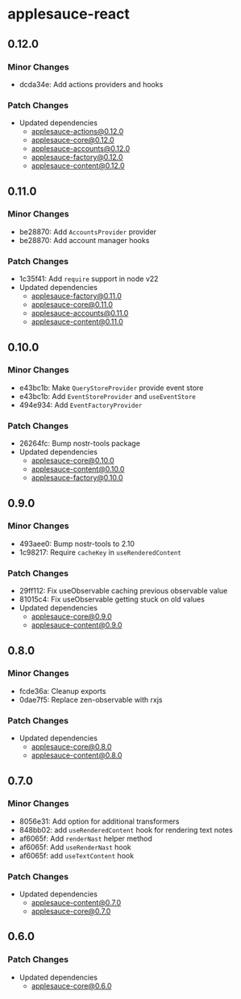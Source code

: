 # applesauce-react

## 0.12.0

### Minor Changes

- dcda34e: Add actions providers and hooks

### Patch Changes

- Updated dependencies
  - applesauce-actions@0.12.0
  - applesauce-core@0.12.0
  - applesauce-accounts@0.12.0
  - applesauce-factory@0.12.0
  - applesauce-content@0.12.0

## 0.11.0

### Minor Changes

- be28870: Add `AccountsProvider` provider
- be28870: Add account manager hooks

### Patch Changes

- 1c35f41: Add `require` support in node v22
- Updated dependencies
  - applesauce-factory@0.11.0
  - applesauce-core@0.11.0
  - applesauce-accounts@0.11.0
  - applesauce-content@0.11.0

## 0.10.0

### Minor Changes

- e43bc1b: Make `QueryStoreProvider` provide event store
- e43bc1b: Add `EventStoreProvider` and `useEventStore`
- 494e934: Add `EventFactoryProvider`

### Patch Changes

- 26264fc: Bump nostr-tools package
- Updated dependencies
  - applesauce-core@0.10.0
  - applesauce-content@0.10.0
  - applesauce-factory@0.10.0

## 0.9.0

### Minor Changes

- 493aee0: Bump nostr-tools to 2.10
- 1c98217: Require `cacheKey` in `useRenderedContent`

### Patch Changes

- 29ff112: Fix useObservable caching previous observable value
- 81015c4: Fix useObservable getting stuck on old values
- Updated dependencies
  - applesauce-core@0.9.0
  - applesauce-content@0.9.0

## 0.8.0

### Minor Changes

- fcde36a: Cleanup exports
- 0dae7f5: Replace zen-observable with rxjs

### Patch Changes

- Updated dependencies
  - applesauce-core@0.8.0
  - applesauce-content@0.8.0

## 0.7.0

### Minor Changes

- 8056e31: Add option for additional transformers
- 848bb02: add `useRenderedContent` hook for rendering text notes
- af6065f: Add `renderNast` helper method
- af6065f: Add `useRenderNast` hook
- af6065f: add `useTextContent` hook

### Patch Changes

- Updated dependencies
  - applesauce-content@0.7.0
  - applesauce-core@0.7.0

## 0.6.0

### Patch Changes

- Updated dependencies
  - applesauce-core@0.6.0
